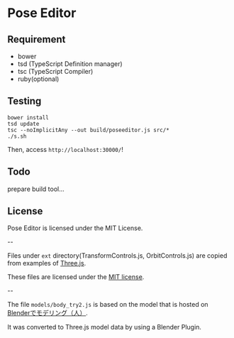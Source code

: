 # Pose Editor

## Requirement
+ bower
+ tsd (TypeScript Definition manager)
+ tsc (TypeScript Compiler)
+ ruby(optional)


## Testing

```
bower install
tsd update
tsc --noImplicitAny --out build/poseeditor.js src/*
./s.sh
```
Then, access `http://localhost:30000/`!


## Todo
prepare build tool...


## License
Pose Editor is licensed under the MIT License.

--

Files under `ext` directory(TransformControls.js, OrbitControls.js) are copied from examples of [Three.js](https://github.com/mrdoob/three.js).

These files are licensed under the [MIT license](https://raw.githubusercontent.com/mrdoob/three.js/master/LICENSE).

--

The file `models/body_try2.js` is based on the model that is hosted on [Blenderでモデリング（人）](http://cg.xyamu.net/Blender/entry189.html).

It was converted to Three.js model data by using a Blender Plugin.
